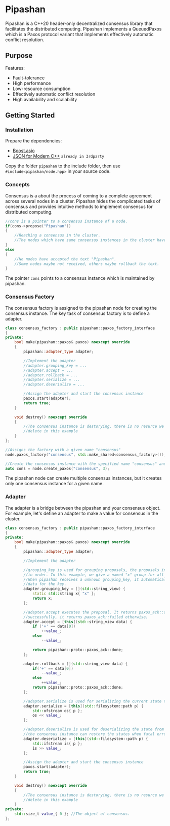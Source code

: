 # Pipashan

Pipashan is a C++20 header-only decentralized consensus library that facilitates the distributed computing. Pipashan implements a QueuedPaxos which is a Paxos protocol variant that implements effectively automatic conflict resolution.

## Purpose

Features:
* Fault-tolerance
* High performance
* Low-resource consumption
* Effectively automatic conflict resolution
* High availability and scalability

## Getting Started

### Installation

Prepare the dependencies:

* [Boost.asio](https://www.boost.org)
* [JSON for Modern C++](https://github.com/nlohmann/json) `already in 3rdparty`

Copy the folder `pipashan` to the include folder, then use `#include<pipashan/node.hpp>` in your source code.

### Concepts

Consensus is a about the process of coming to a complete agreement across several nodes in a cluster. Pipashan hides the complicated tasks of consensus and provides intuitive methods to implement consensus for distributed computing.

```C++
//cons is a pointer to a consensus instance of a node.
if(cons->propose("Pipashan"))
{
	//Reaching a consensus in the cluster.
	//The nodes which have same consensus instances in the cluster have accepted the text "Pipashan".
}
else
{
	//No nodes have accepted the text "Pipashan".
	//Some nodes maybe not received, others maybe rollback the text.
}
```

The pointer `cons` points to a consensus instance which is maintained by pipashan.

### Consensus Factory

The consensus factory is assigned to the pipashan node for creating the consensus instance. The key task of consensus factory is to define a adapter.

```C++
class consensus_factory : public pipashan::paxos_factory_interface
{
private:
	bool make(pipashan::paxos& paxos) noexcept override
	{
		pipashan::adapter_type adapter;

		//Implement the adapter
		//adapter.grouping_key = ...
		//adapter.accept = ...
		//adapter.rollback = ...
		//adapter.serialize = ...
		//adapter.deserialize = ...

		//Assign the adapter and start the consensus instance
		paxos.start(adapter);
		return true;
	}

	void destroy() noexcept override
	{
		//The consensus instance is destorying, there is no resurce we should explicitly
		//delete in this example
	}
};

//Assigns the factory with a given name "consensus"
node.paxos_factory("consensus", std::make_shared<consensus_factory>());

//Create the consensus instance with the specified name "consensus" and get the pointer cons
auto cons = node.create_paxos("consensus", 3);
```
The pipashan node can create multiple consensus instances, but it creates only one consensus instance for a given name.

### Adapter

The adapter is a bridge between the pipashan and your consensus object. For example, let's define an adapter to make a value for consensus in the cluster.

```C++
class consensus_factory : public pipashan::paxos_factory_interface
{
private:
	bool make(pipashan::paxos& paxos) noexcept override
	{
		pipashan::adapter_type adapter;

		//Implement the adapter

		//grouping_key is used for grouping proposals, the proposals in a same group are executed
		//in order. In this example, we give a named "x" group for all proposals.
		//When pipashan receives a unknown grouping_key, it automatically creates the associated
		//data for the key.
		adapter.grouping_key = [](std::string_view) {
			static std::string x{ "x" };
			return x;
		};

		//adapter.accept executes the proposal. It returns paxos_ack::done if the proposal is executed
		//successfully, it returns paxos_ack::failed otherwise.
		adapter.accept = [this](std::string_view data) {
			if ('+' == data[0]) 
				++value_;
			else
				--value_;

			return pipashan::proto::paxos_ack::done;
		};

		adapter.rollback = [](std::string_view data) {
			if('+' == data[0])
				--value_;
			else
				++value_;
			return pipashan::proto::paxos_ack::done;
		};

		//adapter.serialize is used for serializing the current state to a given file
		adapter.serialize = [this](std::filesystem::path p) {
			std::ofstream os{ p };
			os << value_;
		};

		//adapter.deserialize is used for deserializing the state from a given file, with the method,
		//the consensus instance can restore the states when fatal error occurs.
		adapter.deserialize = [this](std::filesystem::path p) {
			std::ifstream is{ p };
			is >> value_;
		};

		//Assign the adapter and start the consensus instance
		paxos.start(adapter);
		return true;
	}

	void destroy() noexcept override
	{
		//The consensus instance is destorying, there is no resurce we should explicitly
		//delete in this example
	}
private:
	std::size_t value_{ 0 }; //The object of consensus.
};
```
